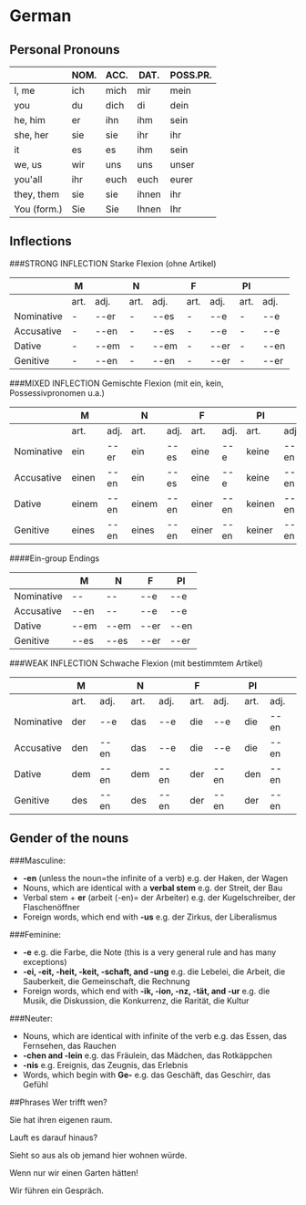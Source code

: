 # German
## Personal Pronouns	
|		|NOM.	|ACC.	|DAT.	|POSS.PR.|
|---------------|-------|-------|-------|--------|
|I, me		|ich	|mich	|mir	|mein	 |
|you		|du	|dich	|di	|dein	 |
|he, him	|er	|ihn	|ihm	|sein	 |
|she, her	|sie	|sie	|ihr	|ihr	 |
|it		|es	|es	|ihm	|sein	 |
|we, us		|wir	|uns	|uns	|unser	 |
|you'all 	|ihr	|euch	|euch	|eurer	 |
|they, them	|sie	|sie	|ihnen	|ihr	 |
|You (form.)	|Sie	|Sie	|Ihnen	|Ihr 	 |

## Inflections
###STRONG INFLECTION Starke Flexion (ohne Artikel)

|		|M	|	|N	|	|F	|	|Pl	|	|
|---------------|-------|-------|-------|-------|-------|-------|-------|-------|
|		|art.	|adj.	|art.	|adj.	|art.	|adj.	|art.	|adj.	|
|Nominative	|-	|--er	|-	|--es	|-	|--e	|-	|--e	|
|Accusative	|-	|--en	|-	|--es	|-	|--e	|-	|--e	|
|Dative		|-	|--em	|-	|--em	|-	|--er	|-	|--en	|
|Genitive	|-	|--en	|-	|--en	|-	|--er	|-	|--er	|

###MIXED INFLECTION Gemischte Flexion (mit ein, kein, Possessivpronomen u.a.)

|		|M	|	|N	|	|F	|	|Pl	|	|
|---------------|-------|-------|-------|-------|-------|-------|-------|-------|
|		|art.	|adj.	|art.	|adj.	|art.	|adj.	|art.	|adj.	|
|Nominative	|ein	|--er	|ein	|--es	|eine	|--e 	|keine	|--en	|
|Accusative	|einen	|--en	|ein	|--es	|eine	|--e 	|keine	|--en	|
|Dative		|einem	|--en	|einem	|--en	|einer	|--en	|keinen	|--en	|
|Genitive	|eines	|--en	|eines	|--en	|einer	|--en	|keiner	|--en	|

####Ein-group Endings 
		
|		|M	|N	|F	|Pl	|
|---------------|-------|-------|-------|-------|
|Nominative	|--	|--	|--e	|--e	|
|Accusative	|--en	|--	|--e	|--e	|
|Dative		|--em	|--em	|--er	|--en	|
|Genitive	|--es	|--es	|--er	|--er	|

###WEAK INFLECTION Schwache Flexion (mit bestimmtem Artikel)

|		|M	|	|N	|	|F	|	|Pl	|	|
|---------------|-------|-------|-------|-------|-------|-------|-------|-------|
|		|art.	|adj.	|art.	|adj.	|art.	|adj.	|art.	|adj.	|
|Nominative	|der	|--e	|das	|--e	|die	|--e	|die	|--en	|
|Accusative	|den	|--en	|das	|--e	|die	|--e	|die	|--en	|
|Dative		|dem	|--en	|dem	|--en	|der	|--en	|den	|--en	|
|Genitive	|des	|--en	|des	|--en	|der	|--en	|der	|--en	|

## Gender of the nouns
###Masculine:
- **-en** (unless the noun=the infinite of a verb) e.g. der Haken, der Wagen
- Nouns, which are identical with a **verbal stem** e.g. der Streit, der Bau
- Verbal stem + **er** (arbeit (-en)= der Arbeiter) e.g. der Kugelschreiber, der Flaschenöffner
- Foreign words, which end with **-us** e.g. der Zirkus, der Liberalismus

###Feminine:
- **-e** e.g. die Farbe, die Note (this is a very general rule and has many exceptions)
- **-ei, -eit, -heit, -keit, -schaft, and -ung** e.g. die Lebelei, die Arbeit, die Sauberkeit, die Gemeinschaft, die Rechnung
- Foreign words, which end with **-ik, -ion, -nz, -tät, and -ur** e.g. die Musik, die Diskussion, die Konkurrenz, die Rarität, die Kultur

###Neuter:
- Nouns, which are identical with infinite of the verb e.g. das Essen, das Fernsehen, das Rauchen
- **-chen and -lein** e.g. das Fräulein, das Mädchen, das Rotkäppchen
- **-nis** e.g. Ereignis, das Zeugnis, das Erlebnis
- Words, which begin with **Ge-** e.g. das Geschäft, das Geschirr, das Gefühl

##Phrases
Wer trifft wen? 

Sie hat ihren eigenen raum. 

Lauft es darauf hinaus? 

Sieht so aus als ob jemand hier wohnen würde.

Wenn nur wir einen Garten hätten!

Wir führen ein Gespräch.
